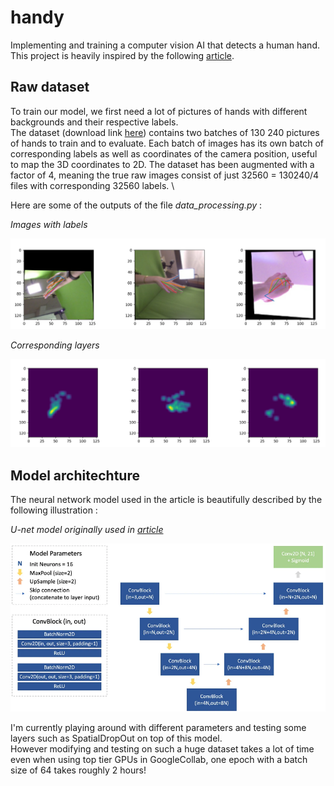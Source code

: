 # handy
Implementing and training a computer vision AI that detects a human hand. \
This project is heavily inspired by the following [article](https://towardsdatascience.com/gentle-introduction-to-2d-hand-pose-estimation-approach-explained-4348d6d79b11).

## Raw dataset 
To train our model, we first need a lot of pictures of hands with different backgrounds and their respective labels. \
The dataset (download link [here](https://lmb.informatik.uni-freiburg.de/data/freihand/FreiHAND_pub_v2.zip)) contains two batches of 130 240 pictures of hands to train and to evaluate.
Each batch of images has its own batch of corresponding labels as well as coordinates of the camera position, useful to map the 3D coordinates to 2D. The dataset has been augmented with a factor of 4, meaning the true raw images consist of just 32560 = 130240/4 files with corresponding 32560 labels. \

Here are some of the outputs of the file *data_processing.py* : 

*Images with labels* 

<img src="./demos/images_labels.png?raw=true" />

*Corresponding layers*

<img src="./demos/layers.png?raw=true" />

## Model architechture 
The neural network model used in the article is beautifully described by the following illustration : 

*U-net model originally used in [article](https://towardsdatascience.com/gentle-introduction-to-2d-hand-pose-estimation-approach-explained-4348d6d79b11)*

<img src="./demos/model.png?raw=true" />

I'm currently playing around with different parameters and testing some layers such as SpatialDropOut on top of this model. \
However modifying and testing on such a huge dataset takes a lot of time even when using top tier GPUs in GoogleCollab, one epoch with a batch size of 64 takes roughly 2 hours! 



